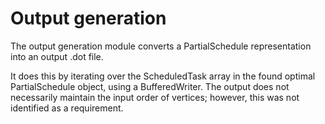 # Output generation

The output generation module converts a PartialSchedule representation into an output .dot file.

It does this by iterating over the ScheduledTask array in the found optimal PartialSchedule object, using a BufferedWriter. The output does not necessarily maintain the input order of vertices; however, this was not identified as a requirement.

